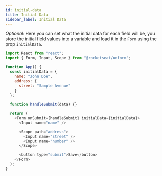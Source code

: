 ```yaml
---
id: initial-data
title: Initial Data
sidebar_label: Initial Data
---
```


_Optional_: Here you can set what the initial data for each field will be, you store the initial field values into a variable and load it in the `Form` using the prop `initialData`.

```js
import React from "react";
import { Form, Input, Scope } from "@rocketseat/unform";

function App() {
  const initialData = {
    name: "John Doe",
    address: {
      street: "Sample Avenue"
    }
  };

  function handleSubmit(data) {}

  return (
    <Form onSubmit={handleSubmit} initialData={initialData}>
      <Input name="name" />

      <Scope path="address">
        <Input name="street" />
        <Input name="number" />
      </Scope>

      <button type="submit">Save</button>
    </Form>
  );
}
```
